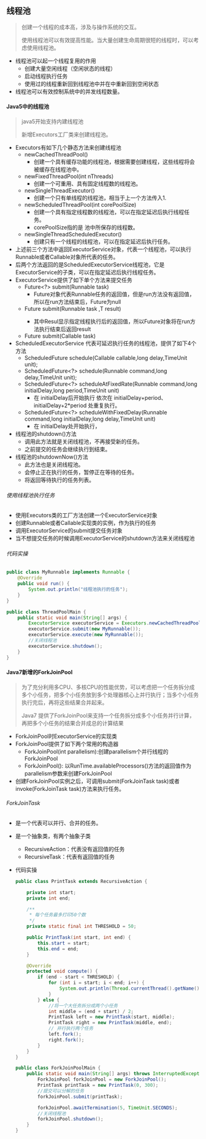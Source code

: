 ## 线程池

> 创建一个线程的成本高，涉及与操作系统的交互。
>
> 使用线程池可以有效提高性能。当大量创建生命周期很短的线程时，可以考虑使用线程池。

- 线程池可以起一个线程复用的作用
  - 创建大量空闲线程（空闲状态的线程）
  - 启动线程执行任务
  - 使用过的线程重新回到线程池中并在中重新回到空闲状态
- 线程池可以有效控制系统中的并发线程数量。

#### Java5中的线程池

> java5开始支持内建线程池
>
> 新增Executors工厂类来创建线程池。

- Executors有如下几个静态方法来创建线程池
  - newCachedThreadPool()
    - 创建一个具有缓存功能的线程池，根据需要创建线程，这些线程将会被缓存在线程池中。
  - newFixedThreadPool(int nThreads)
    - 创建一个可重用、具有固定线程数的线程池。
  - newSingleThreadExecutor()
    - 创建一个只有单线程的线程池，相当于上一个方法传入1.
  - newScheduledThreadPool(int corePoolSize)
    - 创建一个具有指定线程数的线程池，可以在指定延迟后执行线程任务。
    - corePoolSize指的是 池中所保存的线程数。
  - newSingleThreadScheduledExecutor()
    - 创建只有一个线程的线程池，可以在指定延迟后执行任务。
- 上述前三个方法中返回ExecutorService对象，代表一个线程池，可以执行Runnable或者Callable对象所代表的任务。
- 后两个方法返回的是ScheduledExecutorService线程池，它是ExecutorService的子类，可以在指定延迟后执行线程任务。
- ExecutorService提供了如下单个方法来提交任务
  - Future<?> submit(Runnable task)
    - Future对象代表Runnable任务的返回值，但是run方法没有返回值，所以在run方法结束后，Future为null
  - <T> Future<T> submit(Runnable task ,T result)
    - 其中Resul显示指定线程执行后的返回值，所以Future对象将在run方法执行结束后返回result
  - <T> Future<T> submit(Callable<T> task)
- ScheduledExecutorService 代表可延迟执行任务的线程池，提供了如下4个方法
  - ScheduledFuture<V> schedule(Callable<V> callable,long delay,TimeUnit unit);
  - ScheduledFuture<?> schedule(Runnable command,long delay,TimeUnit unit);
  - ScheduledFuture<?> scheduleAtFixedRate(Runnable command,long initialDelay,long period,TimeUnit unit)
    - 在 initialDelay后开始执行 依次在 initialDelay+period、initialDelay+2*period 处重复执行。
  - ScheduledFuture<?> scheduleWithFixedDelay(Runnable command,long initialDelay,long delay,TimeUnit unit)
    - 在 initialDelay处开始执行，
- 线程池的shutdown()方法
  - 调用此方法就是关闭线程池，不再接受新的任务。
  - 之前提交的任务会继续执行到结束。
- 线程池的shutdownNow()方法
  - 此方法也是关闭线程池。
  - 会停止正在执行的任务，暂停正在等待的任务。
  - 将返回等待执行的任务列表。

###### 使用线程池执行任务

- 使用Executors类的工厂方法创建一个ExecutorService对象
- 创建Runnable或者Callable实现类的实例，作为执行的任务
- 调用ExecutorService的submit提交任务对象
- 当不想提交任务的时候调用ExecutorService的shutdown方法来关闭线程池

###### 代码实操

```java
public class MyRunnable implements Runnable {
    @Override
    public void run() {
        System.out.println("线程池执行的任务");
    }
}

public class ThreadPoolMain {
    public static void main(String[] args) {
        ExecutorService executorService = Executors.newCachedThreadPool();
        executorService.submit(new MyRunnable());
        executorService.execute(new MyRunnable());
        //关闭线程池
        executorService.shutdown();
    }
}

```

#### Java7新增的ForkJoinPool

> 为了充分利用多CPU、多核CPU的性能优势，可以考虑把一个任务拆分成多个小任务，把多个小任务放到多个处理器核心上并行执行；当多个小任务执行完后，再将这些结果合并起来。
>
> Java7 提供了ForkJoinPool来支持一个任务拆分成多个小任务并行计算，再把多个小任务的结果合并成总的计算结果

- ForkJoinPool时ExecutorService的实现类
- ForkJoinPool提供了如下两个常用的构造器
  - ForkJoinPool(int parallelism):创建parallelism个并行线程的ForkJoinPool
  - ForkJoinPool(): 以RunTime.availableProcessors()方法的返回值作为 parallelism参数来创建ForkJoinPool
- 创建ForkJoinPool实例之后，可调用submit(ForkJoinTask task)或者invoke(ForkJoinTask task)方法来执行任务。

###### ForkJoinTask

- 是一个代表可以并行、合并的任务。
- 是一个抽象类，有两个抽象子类
  - RecursiveAction：代表没有返回值的任务
  - RecursiveTask：代表有返回值的任务

- 代码实操

  ```java
  public class PrintTask extends RecursiveAction {
  
      private int start;
      private int end;
  
      /**
       * 每个任务最多打印50个数
       */
      private static final int THRESHOLD = 50;
  
      public PrintTask(int start, int end) {
          this.start = start;
          this.end = end;
      }
  
      @Override
      protected void compute() {
          if (end - start < THRESHOLD) {
              for (int i = start; i < end; i++) {
                  System.out.println(Thread.currentThread().getName() + " i的值是 " + i);
              }
          } else {
              //将一个大任务拆分成两个小任务
              int middle = (end + start) / 2;
              PrintTask left = new PrintTask(start, middle);
              PrintTask right = new PrintTask(middle, end);
              // 并行执行两个任务
              left.fork();
              right.fork();
          }
      }
  }
  
  public class ForkJoinPoolMain {
      public static void main(String[] args) throws InterruptedException {
          ForkJoinPool forkJoinPool = new ForkJoinPool();
          PrintTask printTask = new PrintTask(0, 300);
          //提交可以分解的任务
          forkJoinPool.submit(printTask);
  
          forkJoinPool.awaitTermination(5, TimeUnit.SECONDS);
          //关闭线程池
          forkJoinPool.shutdown();
      }
  }
  ```

  